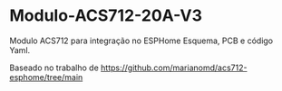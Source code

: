 # Modulo-ACS712-20A-V3
Modulo  ACS712 para integração no ESPHome
Esquema, PCB e código Yaml.


Baseado no trabalho de https://github.com/marianomd/acs712-esphome/tree/main




